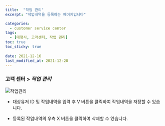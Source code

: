 ```yaml
---
title:  "작업 관리"
excerpt: "작업내역을 등록하는 페이지입니다"

categories:
  - customer service center
tags:
  - [대행사, 고객센터, 작업 관리]
toc: true
toc_sticky: true
 
date: 2021-12-16
last_modified_at: 2021-12-28
---
```

### 고객 센터 > *작업 관리*
![작업관리](https://user-images.githubusercontent.com/95394003/147038041-8b42ff52-87ae-414f-8b73-14b38f9bd433.jpeg)
<br>

- 대상유저 ID 및 작업내역을 입력 후 V 버튼을 클릭하여 작업내역을 저장할 수 있습니다.

- 등록된 작업내역의 우측 X 버튼을 클릭하여 삭제할 수 있습니다.

